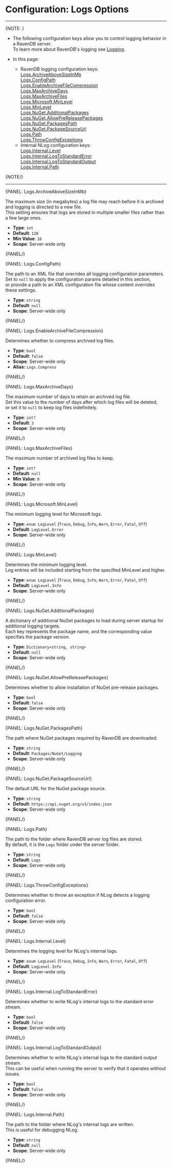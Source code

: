 # Configuration: Logs Options
---

{NOTE: }

* The following configuration keys allow you to control logging behavior in a RavenDB server.  
  To learn more about RavenDB's logging see [Logging](../../server/troubleshooting/logging).  

* In this page:  
    * RavenDB logging configuration keys:  
      [Logs.ArchiveAboveSizeInMb](../../server/configuration/logs-configuration#logs.archiveabovesizeinmb)  
      [Logs.ConfigPath](../../server/configuration/logs-configuration#logs.configpath)  
      [Logs.EnableArchiveFileCompression](../../server/configuration/logs-configuration#logs.enablearchivefilecompression)  
      [Logs.MaxArchiveDays](../../server/configuration/logs-configuration#logs.maxarchivedays)  
      [Logs.MaxArchiveFiles](../../server/configuration/logs-configuration#logs.maxarchivefiles)  
      [Logs.Microsoft.MinLevel](../../server/configuration/logs-configuration#logs.microsoft.minlevel)  
      [Logs.MinLevel](../../server/configuration/logs-configuration#logs.minlevel)  
      [Logs.NuGet.AdditionalPackages](../../server/configuration/logs-configuration#logs.nuget.additionalpackages)  
      [Logs.NuGet.AllowPreReleasePackages](../../server/configuration/logs-configuration#logs.nuget.allowprereleasepackages)  
      [Logs.NuGet.PackagesPath](../../server/configuration/logs-configuration#logs.nuget.packagespath)  
      [Logs.NuGet.PackageSourceUrl](../../server/configuration/logs-configuration#logs.nuget.packagesourceurl)  
      [Logs.Path](../../server/configuration/logs-configuration#logs.path)  
      [Logs.ThrowConfigExceptions](../../server/configuration/logs-configuration#logs.throwconfigexceptions)
    * Internal NLog configuration keys:  
      [Logs.Internal.Level](../../server/configuration/logs-configuration#logs.internal.level)  
      [Logs.Internal.LogToStandardError](../../server/configuration/logs-configuration#logs.internal.logtostandarderror)  
      [Logs.Internal.LogToStandardOutput](../../server/configuration/logs-configuration#logs.internal.logtostandardoutput)  
      [Logs.Internal.Path](../../server/configuration/logs-configuration#logs.internal.path)  

{NOTE/}

---

{PANEL: Logs.ArchiveAboveSizeInMb}

The maximum size (in megabytes) a log file may reach before it is archived and logging is directed to a new file.  
This setting ensures that logs are stored in multiple smaller files rather than a few large ones.

- **Type**: `int`
- **Default**: `128`
- **Min Value**: `16`
- **Scope**: Server-wide only

{PANEL/}

{PANEL: Logs.ConfigPath}

The path to an XML file that overrides all logging configuration parameters.  
Set to `null` to apply the configuration params detailed in this section,  
or provide a path to an XML configuration file whose content overrides these settings.  

- **Type**: `string`
- **Default**: `null`
- **Scope**: Server-wide only

{PANEL/}

{PANEL: Logs.EnableArchiveFileCompression}

Determines whether to compress archived log files.

- **Type**: `bool`
- **Default**: `false`
- **Scope**: Server-wide only
- **Alias:** `Logs.Compress`

{PANEL/}

{PANEL: Logs.MaxArchiveDays}

The maximum number of days to retain an archived log file.  
Set this value to the number of days after which log files will be deleted,  
or set it to `null` to keep log files indefinitely.

- **Type**: `int?`
- **Default**: `3`
- **Scope**: Server-wide only

{PANEL/}

{PANEL: Logs.MaxArchiveFiles}

The maximum number of archived log files to keep.  

- **Type**: `int?`
- **Default**: `null`
- **Min Value**: `0`
- **Scope**: Server-wide only

{PANEL/}

{PANEL: Logs.Microsoft.MinLevel}

The minimum logging level for Microsoft logs.

- **Type**: `enum LogLevel` (`Trace`, `Debug`, `Info`, `Warn`, `Error`, `Fatal`, `Off`)
- **Default**: `LogLevel.Error`
- **Scope**: Server-wide only

{PANEL/}

{PANEL: Logs.MinLevel}

Determines the minimum logging level.  
Log entries will be included starting from the specified MinLevel and higher.  

- **Type**: `enum LogLevel` (`Trace`, `Debug`, `Info`, `Warn`, `Error`, `Fatal`, `Off`)
- **Default**: `LogLevel.Info`
- **Scope**: Server-wide only

{PANEL/}

{PANEL: Logs.NuGet.AdditionalPackages}

A dictionary of additional NuGet packages to load during server startup for additional logging targets.  
Each key represents the package name, and the corresponding value specifies the package version.

- **Type**: `Dictionary<string, string>`
- **Default**: `null`
- **Scope**: Server-wide only

{PANEL/}

{PANEL: Logs.NuGet.AllowPreReleasePackages}

Determines whether to allow installation of NuGet pre-release packages.

- **Type**: `bool`
- **Default**: `false`
- **Scope**: Server-wide only

{PANEL/}

{PANEL: Logs.NuGet.PackagesPath}

The path where NuGet packages required by RavenDB are downloaded.

- **Type**: `string`
- **Default**: `Packages/NuGet/Logging`
- **Scope**: Server-wide only

{PANEL/}

{PANEL: Logs.NuGet.PackageSourceUrl}

The default URL for the NuGet package source.

- **Type**: `string`
- **Default**: `https://api.nuget.org/v3/index.json`
- **Scope**: Server-wide only

{PANEL/}

{PANEL: Logs.Path}

The path to the folder where RavenDB server log files are stored.  
By default, it is the `Logs` folder under the server folder.

- **Type**: `string`
- **Default**: `Logs`
- **Scope**: Server-wide only

{PANEL/}

{PANEL: Logs.ThrowConfigExceptions}

Determines whether to throw an exception if NLog detects a logging configuration error.

- **Type**: `bool`
- **Default**: `false`
- **Scope**: Server-wide only

{PANEL/}

{PANEL: Logs.Internal.Level}

Determines the logging level for NLog's internal logs.

- **Type**: `enum LogLevel` (`Trace`, `Debug`, `Info`, `Warn`, `Error`, `Fatal`, `Off`)
- **Default**: `LogLevel.Info`
- **Scope**: Server-wide only

{PANEL/}

{PANEL: Logs.Internal.LogToStandardError}

Determines whether to write NLog's internal logs to the standard error stream.

- **Type**: `bool`
- **Default**: `false`
- **Scope**: Server-wide only

{PANEL/}

{PANEL: Logs.Internal.LogToStandardOutput}

Determines whether to write NLog's internal logs to the standard output stream.  
This can be useful when running the server to verify that it operates without issues.

- **Type**: `bool`
- **Default**: `false`
- **Scope**: Server-wide only

{PANEL/}

{PANEL: Logs.Internal.Path}

The path to the folder where NLog's internal logs are written.  
This is useful for debugging NLog.

- **Type**: `string`
- **Default**: `null`
- **Scope**: Server-wide only

{PANEL/}
